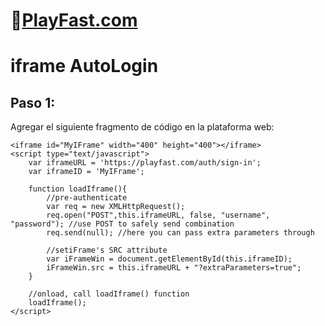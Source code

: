 # 👾[PlayFast.com](https://PlayFast.com) 
# iframe AutoLogin 


## Paso 1:
Agregar el siguiente fragmento de código en la plataforma web:

```
<iframe id="MyIFrame" width="400" height="400"></iframe>
<script type="text/javascript">
    var iframeURL = 'https://playfast.com/auth/sign-in';
    var iframeID = 'MyIFrame';

    function loadIframe(){
        //pre-authenticate
        var req = new XMLHttpRequest();
        req.open("POST",this.iframeURL, false, "username", "password"); //use POST to safely send combination
        req.send(null); //here you can pass extra parameters through

        //setiFrame's SRC attribute
        var iFrameWin = document.getElementById(this.iframeID);
        iFrameWin.src = this.iframeURL + "?extraParameters=true";
    }

    //onload, call loadIframe() function
    loadIframe();   
</script>
```

